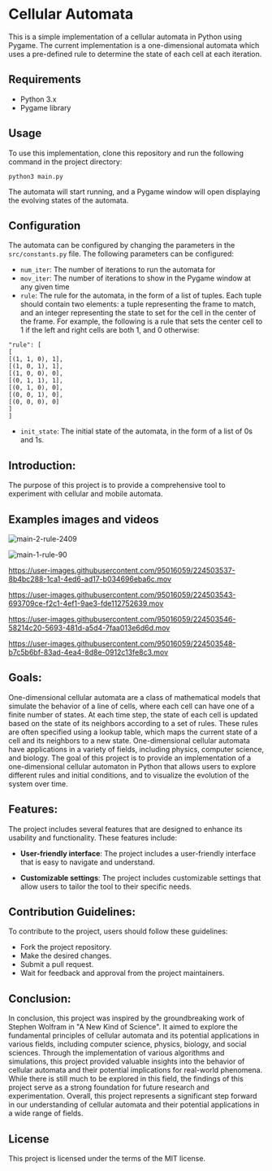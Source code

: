 # Cellular Automata

This is a simple implementation of a cellular automata in Python using Pygame. The current implementation is a one-dimensional automata which uses a pre-defined rule to determine the state of each cell at each iteration.

## Requirements

- Python 3.x
- Pygame library

## Usage

To use this implementation, clone this repository and run the following command in the project directory:

```
python3 main.py
```


The automata will start running, and a Pygame window will open displaying the evolving states of the automata.

## Configuration

The automata can be configured by changing the parameters in the `src/constants.py` file. The following parameters can be configured:

- `num_iter`: The number of iterations to run the automata for
- `mov_iter`: The number of iterations to show in the Pygame window at any given time
- `rule`: The rule for the automata, in the form of a list of tuples. Each tuple should contain two elements: a tuple representing the frame to match, and an integer representing the state to set for the cell in the center of the frame. For example, the following is a rule that sets the center cell to 1 if the left and right cells are both 1, and 0 otherwise:
```
"rule": [
[
[(1, 1, 0), 1],
[(1, 0, 1), 1],
[(1, 0, 0), 0],
[(0, 1, 1), 1],
[(0, 1, 0), 0],
[(0, 0, 1), 0],
[(0, 0, 0), 0]
]
]
```
- `init_state`: The initial state of the automata, in the form of a list of 0s and 1s.


## Introduction:

The purpose of this project is to provide a comprehensive tool to experiment with cellular and mobile automata.

## Examples images and videos

![main-2-rule-2409](https://user-images.githubusercontent.com/95016059/224503561-bd821660-4b69-4b32-8c89-072dae1143e3.jpg)

![main-1-rule-90](https://user-images.githubusercontent.com/95016059/224503557-4e00dec4-dc40-411a-ba3d-3dddde352571.jpg)

https://user-images.githubusercontent.com/95016059/224503537-8b4bc288-1ca1-4ed6-ad17-b034696eba6c.mov

https://user-images.githubusercontent.com/95016059/224503543-693709ce-f2c1-4ef1-9ae3-fde112752639.mov

https://user-images.githubusercontent.com/95016059/224503546-58214c20-5693-481d-a5d4-7faa013e6d6d.mov

https://user-images.githubusercontent.com/95016059/224503548-b7c5b6bf-83ad-4ea4-8d8e-0912c13fe8c3.mov


## Goals:

One-dimensional cellular automata are a class of mathematical models that simulate the behavior of a line of cells, where each cell can have one of a finite number of states. At each time step, the state of each cell is updated based on the state of its neighbors according to a set of rules. These rules are often specified using a lookup table, which maps the current state of a cell and its neighbors to a new state. One-dimensional cellular automata have applications in a variety of fields, including physics, computer science, and biology. The goal of this project is to provide an implementation of a one-dimensional cellular automaton in Python that allows users to explore different rules and initial conditions, and to visualize the evolution of the system over time.

## Features:

The project includes several features that are designed to enhance its usability and functionality. These features include:

- **User-friendly interface**: The project includes a user-friendly interface that is easy to navigate and understand.

- **Customizable settings**: The project includes customizable settings that allow users to tailor the tool to their specific needs.


## Contribution Guidelines:

To contribute to the project, users should follow these guidelines:

- Fork the project repository.
- Make the desired changes.
- Submit a pull request.
- Wait for feedback and approval from the project maintainers.

## Conclusion:

In conclusion, this project was inspired by the groundbreaking work of Stephen Wolfram in "A New Kind of Science". It aimed to explore the fundamental principles of cellular automata and its potential applications in various fields, including computer science, physics, biology, and social sciences. Through the implementation of various algorithms and simulations, this project provided valuable insights into the behavior of cellular automata and their potential implications for real-world phenomena. While there is still much to be explored in this field, the findings of this project serve as a strong foundation for future research and experimentation. Overall, this project represents a significant step forward in our understanding of cellular automata and their potential applications in a wide range of fields.

## License

This project is licensed under the terms of the MIT license.

